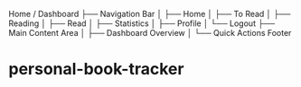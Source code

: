 Home / Dashboard
├── Navigation Bar
│   ├── Home
│   ├── To Read
│   ├── Reading
│   ├── Read
│   ├── Statistics
│   ├── Profile
│   └── Logout
├── Main Content Area
│   ├── Dashboard Overview
│   └── Quick Actions
Footer
# personal-book-tracker

